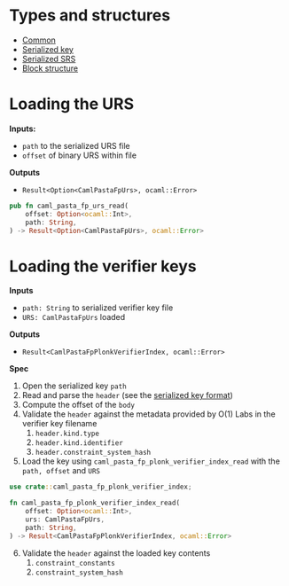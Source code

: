 # Types and structures

* [Common](types_and_structures/common.md)
* [Serialized key](types_and_structures/serialized_key.md)
* [Serialized SRS](types_and_structures/serialized_srs.md)
* [Block structure](types_and_structures/block.md)

# Loading the URS

**Inputs:**
* `path` to the serialized URS file
* `offset` of binary URS within file

**Outputs**
* `Result<Option<CamlPastaFpUrs>, ocaml::Error>`

```rust
pub fn caml_pasta_fp_urs_read(
    offset: Option<ocaml::Int>,
    path: String,
) -> Result<Option<CamlPastaFpUrs>, ocaml::Error>
```

# Loading the verifier keys

**Inputs**
* `path: String` to serialized verifier key file
* `URS: CamlPastaFpUrs` loaded

**Outputs**
* `Result<CamlPastaFpPlonkVerifierIndex, ocaml::Error>`

**Spec**

1. Open the serialized key `path`
2. Read and parse the `header` (see the [serialized key format](types_and_structures/serialized_key.md))
3. Compute the offset of the `body`
4. Validate the `header` against the metadata provided by O(1) Labs in the verifier key filename
    1. `header.kind.type`
    2. `header.kind.identifier`
    3. `header.constraint_system_hash`
5. Load the key using `caml_pasta_fp_plonk_verifier_index_read` with the `path, offset` and `URS`

```rust
use crate::caml_pasta_fp_plonk_verifier_index;

fn caml_pasta_fp_plonk_verifier_index_read(
    offset: Option<ocaml::Int>,
    urs: CamlPastaFpUrs,
    path: String,
) -> Result<CamlPastaFpPlonkVerifierIndex, ocaml::Error>
```
6. Validate the `header` against the loaded key contents
    1. `constraint_constants`
    2. `constraint_system_hash`
